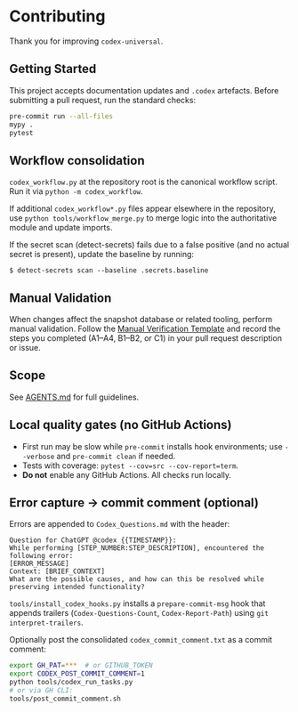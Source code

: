 # Contributing

Thank you for improving `codex-universal`.

## Getting Started

This project accepts documentation updates and `.codex` artefacts. Before submitting a pull request, run the standard checks:

```bash
pre-commit run --all-files
mypy .
pytest
```

## Workflow consolidation

`codex_workflow.py` at the repository root is the canonical workflow script. Run
it via `python -m codex_workflow`.

If additional `codex_workflow*.py` files appear elsewhere in the repository,
use `python tools/workflow_merge.py` to merge logic into the authoritative
module and update imports.

If the secret scan (detect-secrets) fails due to a false positive (and no actual secret is present), update the baseline by running:

```
$ detect-secrets scan --baseline .secrets.baseline
```

## Manual Validation

When changes affect the snapshot database or related tooling, perform manual validation. Follow the [Manual Verification Template](documentation/manual_verification_template.md) and record the steps you completed (A1–A4, B1–B2, or C1) in your pull request description or issue.

## Scope

See [AGENTS.md](AGENTS.md) for full guidelines.

## Local quality gates (no GitHub Actions)

- First run may be slow while `pre-commit` installs hook environments; use `--verbose` and `pre-commit clean` if needed.
- Tests with coverage: `pytest --cov=src --cov-report=term`.
- **Do not** enable any GitHub Actions. All checks run locally.

## Error capture → commit comment (optional)

Errors are appended to `Codex_Questions.md` with the header:

```
Question for ChatGPT @codex {{TIMESTAMP}}:
While performing [STEP_NUMBER:STEP_DESCRIPTION], encountered the following error:
[ERROR_MESSAGE]
Context: [BRIEF_CONTEXT]
What are the possible causes, and how can this be resolved while preserving intended functionality?
```

`tools/install_codex_hooks.py` installs a `prepare-commit-msg` hook that appends trailers
(`Codex-Questions-Count`, `Codex-Report-Path`) using `git interpret-trailers`.

Optionally post the consolidated `codex_commit_comment.txt` as a commit comment:

```bash
export GH_PAT=***  # or GITHUB_TOKEN
export CODEX_POST_COMMIT_COMMENT=1
python tools/codex_run_tasks.py
# or via GH CLI:
tools/post_commit_comment.sh
```

